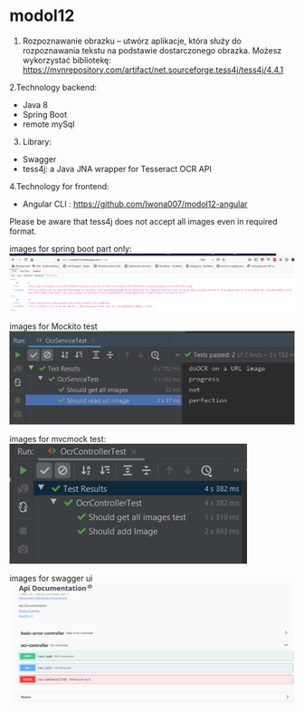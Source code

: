 # modol12

1. Rozpoznawanie obrazku – utwórz aplikacje, która służy do rozpoznawania 
tekstu na podstawie dostarczonego obrazka. Możesz wykorzystać bibliotekę: 
https://mvnrepository.com/artifact/net.sourceforge.tess4j/tess4j/4.4.1

2.Technology backend:
 - Java 8
 - Spring Boot
 - remote mySql
 
 3. Library:
 - Swagger
 - tess4j: a Java JNA wrapper for Tesseract OCR API
 
 4.Technology for frontend:
 - Angular CLI : https://github.com/Iwona007/modol12-angular

 Please be aware that tess4j does not accept all images even in required format.
 
images for spring boot part only: 
![img](https://github.com/Iwona007/modol12/blob/master/src/main/resources/img/heroku-all.PNG)

images for Mockito test
![img](https://github.com/Iwona007/modol12/blob/master/src/main/resources/img/mock-test.PNG)

images for mvcmock test:
![img](https://github.com/Iwona007/modol12/blob/master/src/main/resources/img/mvcMock-test.PNG)

images for swagger ui
![img](https://github.com/Iwona007/modol12/blob/master/src/main/resources/img/swagger-ui.PNG)

